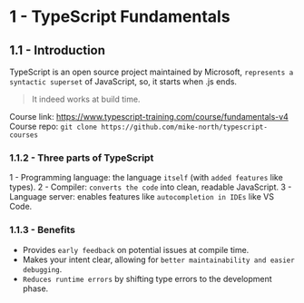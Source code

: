 # 1 - TypeScript Fundamentals

## 1.1 - Introduction

TypeScript is an open source project maintained by Microsoft, `represents a syntactic superset` of JavaScript, so, it starts when .js ends.

> It indeed works at build time.

Course link: https://www.typescript-training.com/course/fundamentals-v4
Course repo: ```git clone https://github.com/mike-north/typescript-courses```

### 1.1.2 - Three parts of TypeScript

1 - Programming language: the language `itself` (with `added features` like types).
2 - Compiler: `converts the code` into clean, readable JavaScript.
3 - Language server: enables features like `autocompletion in IDEs` like VS Code.

### 1.1.3 - Benefits

- Provides `early feedback` on potential issues at compile time.
- Makes your intent clear, allowing for `better maintainability and easier debugging`.
- `Reduces runtime errors` by shifting type errors to the development phase.
